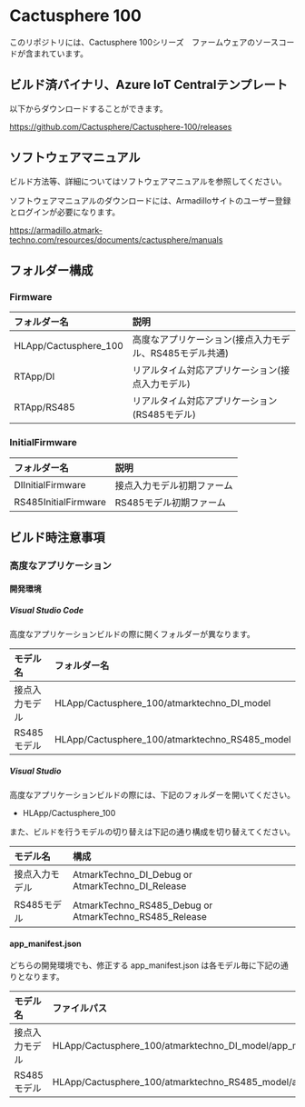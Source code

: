 # Cactusphere 100

このリポジトリには、Cactusphere 100シリーズ　ファームウェアのソースコードが含まれています。

## ビルド済バイナリ、Azure IoT Centralテンプレート

以下からダウンロードすることができます。

https://github.com/Cactusphere/Cactusphere-100/releases

## ソフトウェアマニュアル

ビルド方法等、詳細についてはソフトウェアマニュアルを参照してください。

ソフトウェアマニュアルのダウンロードには、Armadilloサイトのユーザー登録とログインが必要になります。

https://armadillo.atmark-techno.com/resources/documents/cactusphere/manuals

## フォルダー構成

### Firmware
|フォルダー名|説明|
|:--|:--|
|HLApp/Cactusphere_100|高度なアプリケーション(接点入力モデル、RS485モデル共通)|
|RTApp/DI|リアルタイム対応アプリケーション(接点入力モデル)|
|RTApp/RS485|リアルタイム対応アプリケーション(RS485モデル)|

### InitialFirmware
|フォルダー名|説明|
|:--|:--|
|DIInitialFirmware|接点入力モデル初期ファーム|
|RS485InitialFirmware|RS485モデル初期ファーム|

## ビルド時注意事項

### 高度なアプリケーション

#### 開発環境

##### Visual Studio Code

高度なアプリケーションビルドの際に開くフォルダーが異なります。

|モデル名|フォルダー名|
|:--|:--|
|接点入力モデル|HLApp/Cactusphere_100/atmarktechno_DI_model|
|RS485モデル|HLApp/Cactusphere_100/atmarktechno_RS485_model|

##### Visual Studio

高度なアプリケーションビルドの際には、下記のフォルダーを開いてください。
* HLApp/Cactusphere_100

また、ビルドを行うモデルの切り替えは下記の通り構成を切り替えてください。

|モデル名|構成|
|:--|:--|
|接点入力モデル|AtmarkTechno_DI_Debug or AtmarkTechno_DI_Release|
|RS485モデル|AtmarkTechno_RS485_Debug or AtmarkTechno_RS485_Release|

#### app_manifest.json

どちらの開発環境でも、修正する app_manifest.json は各モデル毎に下記の通りとなります。

|モデル名|ファイルパス|
|:--|:--|
|接点入力モデル|HLApp/Cactusphere_100/atmarktechno_DI_model/app_manifest.json|
|RS485モデル|HLApp/Cactusphere_100/atmarktechno_RS485_model/app_manifest.json|

